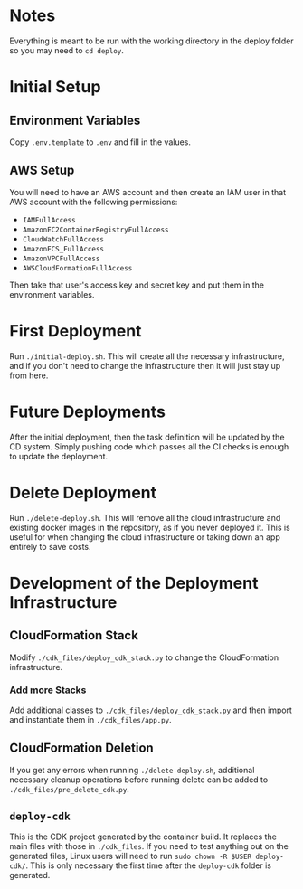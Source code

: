 # Notes

Everything is meant to be run with the working directory in
the deploy folder so you may need to `cd deploy`.

# Initial Setup

## Environment Variables

Copy `.env.template` to `.env` and fill in the values.

## AWS Setup

You will need to have an AWS account and then create an IAM
user in that AWS account with the following permissions:

- `IAMFullAccess`
- `AmazonEC2ContainerRegistryFullAccess`
- `CloudWatchFullAccess`
- `AmazonECS_FullAccess`
- `AmazonVPCFullAccess`
- `AWSCloudFormationFullAccess`

Then take that user's access key and secret key and put them in the 
environment variables.

# First Deployment

Run `./initial-deploy.sh`. This will create all the necessary
infrastructure, and if you don't need to change the infrastructure
then it will just stay up from here.

# Future Deployments

After the initial deployment, then the task definition will
be updated by the CD system. Simply pushing code which passes
all the CI checks is enough to update the deployment.

# Delete Deployment

Run `./delete-deploy.sh`. This will remove all the cloud 
infrastructure and existing docker images in the repository,
as if you never deployed it.
This is useful for when changing the cloud infrastructure
or taking down an app entirely to save costs.

# Development of the Deployment Infrastructure

## CloudFormation Stack

Modify `./cdk_files/deploy_cdk_stack.py` to change the CloudFormation
infrastructure.

### Add more Stacks

Add additional classes to  `./cdk_files/deploy_cdk_stack.py` and then
import and instantiate them in `./cdk_files/app.py`.

## CloudFormation Deletion

If you get any errors when running `./delete-deploy.sh`, additional
necessary cleanup operations before running delete can be added
to `./cdk_files/pre_delete_cdk.py`. 

## `deploy-cdk`

This is the CDK project generated by the container build. It replaces
the main files with those in `./cdk_files`. If you need to 
test anything out on the generated files, Linux users will need 
to run `sudo chown -R $USER deploy-cdk/`. This is only necessary
the first time after the `deploy-cdk` folder is generated.